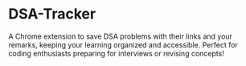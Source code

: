 # DSA-Tracker
A Chrome extension to save DSA problems with their links and your remarks, keeping your learning organized and accessible. Perfect for coding enthusiasts preparing for interviews or revising concepts!
